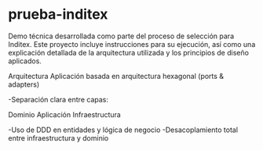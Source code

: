 # prueba-inditex
Demo técnica desarrollada como parte del proceso de selección para Inditex. Este proyecto incluye instrucciones para su ejecución, así como una explicación detallada de la arquitectura utilizada y los principios de diseño aplicados.


Arquitectura
Aplicación basada en arquitectura hexagonal (ports & adapters)

-Separación clara entre capas:

Dominio
Aplicación
Infraestructura

-Uso de DDD en entidades y lógica de negocio
-Desacoplamiento total entre infraestructura y dominio
